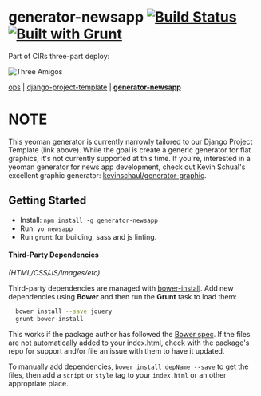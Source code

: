 # generator-newsapp [![Build Status](https://secure.travis-ci.org/cirlabs/generator-newsapp.png?branch=master)](http://travis-ci.org/cirlabs/generator-newsapp) [![Built with Grunt](https://cdn.gruntjs.com/builtwith.png)](http://gruntjs.com/)

Part of CIRs three-part deploy:

![Three Amigos](http://collider.com/wp-content/uploads/three-amigos-blu-ray-slice.jpg)

[ops](https://github.com/BayCitizen/ops) | [django-project-template](https://github.com/cirlabs/django-project-template) | [**generator-newsapp**](https://github.com/cirlabs/generator-newsapp/)

# NOTE
This yeoman generator is currently narrowly tailored to our Django Project Template (link above). While the goal is create a generic generator for flat graphics, it's not currently supported at this time. If you're, interested in a yeoman generator for news app development, check out Kevin Schual's excellent graphic generator: [kevinschaul/generator-graphic](https://github.com/kevinschaul/generator-graphic).

## Getting Started

- Install: `npm install -g generator-newsapp`
- Run: `yo newsapp`
- Run `grunt` for building, sass and js linting.


#### Third-Party Dependencies

*(HTML/CSS/JS/Images/etc)*

Third-party dependencies are managed with [bower-install](https://github.com/stephenplusplus/grunt-bower-install). Add new dependencies using **Bower** and then run the **Grunt** task to load them:

```bash
  bower install --save jquery
  grunt bower-install
```

This works if the package author has followed the [Bower spec](https://github.com/bower/bower.json-spec). If the files are not automatically added to your index.html, check with the package's repo for support and/or file an issue with them to have it updated.

To manually add dependencies, `bower install depName --save` to get the files, then add a `script` or `style` tag to your `index.html` or an other appropriate place.